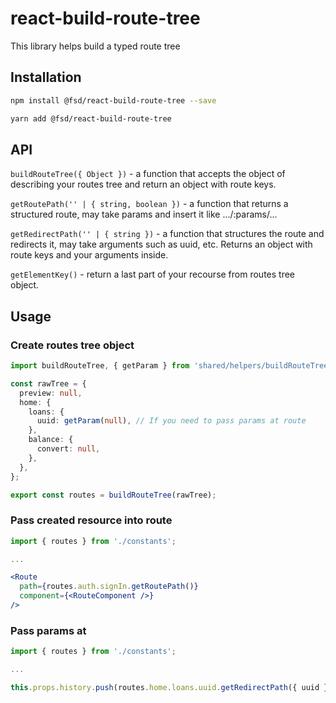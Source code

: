 # react-build-route-tree
This library helps build a typed route tree

## Installation
```sh
npm install @fsd/react-build-route-tree --save
```
```sh
yarn add @fsd/react-build-route-tree
```
## API
`buildRouteTree({ Object })` - a function that accepts the object of describing your routes tree and return an object with route keys.

`getRoutePath('' | { string, boolean })` - a function that returns a structured route, may take params and insert it like .../:params/...

`getRedirectPath('' | { string })` - a function that structures the route and redirects it, may take arguments such as uuid, etc. Returns an object with route keys and your arguments inside.

`getElementKey()` - return a last part of your recourse from routes tree object.
## Usage
### Create routes tree object
```typescript
import buildRouteTree, { getParam } from 'shared/helpers/buildRouteTree';

const rawTree = {
  preview: null,
  home: {
    loans: {
      uuid: getParam(null), // If you need to pass params at route
    },
    balance: {
      convert: null,
    },
  },
};

export const routes = buildRouteTree(rawTree);
```
### Pass created resource into route
```jsx
import { routes } from './constants';

...

<Route
  path={routes.auth.signIn.getRoutePath()}
  component={<RouteComponent />}
/>
```
### Pass params at 
```typescript
import { routes } from './constants';

...

this.props.history.push(routes.home.loans.uuid.getRedirectPath({ uuid }));
```